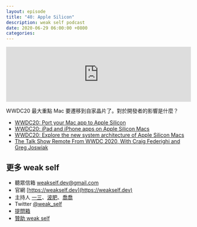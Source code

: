 ```yaml
---
layout: episode
title: "40: Apple Silicon"
description: weak self podcast
date: 2020-06-29 06:00:00 +0800
categories: 
---
```

<iframe src="https://www.listennotes.com/embedded/e/e319b85e27d246ffb12340e313b679f7/" width="100%" style="width: 1px; min-width: 100%;" frameborder="0" scrolling="no" loading="lazy"></iframe>

WWDC20 最大重點 Mac 要遷移到自家晶片了。對於開發者的影響是什麼？

- [WWDC20: Port your Mac app to Apple Silicon](https://developer.apple.com/videos/play/wwdc2020/10214/)
- [WWDC20: iPad and iPhone apps on Apple Silicon Macs](https://developer.apple.com/videos/play/wwdc2020/10114/)
- [WWDC20: Explore the new system architecture of Apple Silicon Macs](https://developer.apple.com/videos/play/wwdc2020/10686/)
- [The Talk Show Remote From WWDC 2020, With Craig Federighi and Greg Joswiak](https://daringfireball.net/2020/06/the_talk_show_wwdc_2020)

## 更多 weak self

* 聽眾信箱 [weakself.dev@gmail.com](mailto:weakself.dev@gmail.com)
* 官網 [https://weakself.dev](https://weakself.dev)
* 主持人 [一三](https://twitter.com/ethanhuang13)、[波肥](https://twitter.com/PofatTseng)、[喬喬](https://twitter.com/joe_trash_talk)
* Twitter [@weak_self](https://twitter.com/weak_self)
* [提問箱](https://peing.net/zh-TW/weak_self)
* [贊助 weak self](https://weakself.dev/#donation)